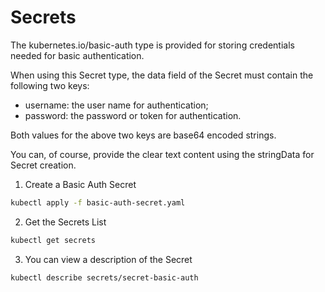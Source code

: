 # Secrets

The kubernetes.io/basic-auth type is provided for storing credentials needed for basic authentication. 

When using this Secret type, the data field of the Secret must contain the following two keys:

- username: the user name for authentication;
- password: the password or token for authentication.

Both values for the above two keys are base64 encoded strings. 

You can, of course, provide the clear text content using the stringData for Secret creation.

1. Create a Basic Auth Secret

```bash
kubectl apply -f basic-auth-secret.yaml
```

2. Get the Secrets List

```bash
kubectl get secrets
```

3. You can view a description of the Secret

```bash
kubectl describe secrets/secret-basic-auth
```
